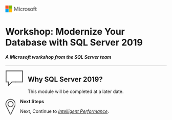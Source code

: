 ![](../graphics/microsoftlogo.png)

# Workshop: Modernize Your Database with SQL Server 2019

#### <i>A Microsoft workshop from the SQL Server team</i>

<p style="border-bottom: 1px solid lightgrey;"></p>

<img style="float: left; margin: 0px 15px 15px 0px;" src="../graphics/textbubble.png"> <h2>Why SQL Server 2019?</h2>

This module will be completed at a later date.

<p><img style="float: left; margin: 0px 15px 15px 0px;" src="../graphics/geopin.png"><b >Next Steps</b></p>

Next, Continue to <a href="02-IntelligentPerformance.md"
target="_blank"><i> Intelligent Performance</i></a>.